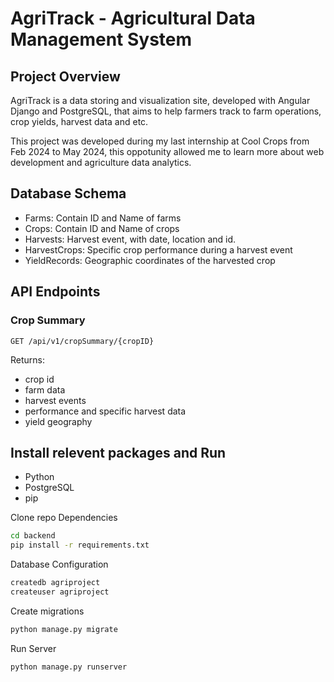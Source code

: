 # AgriTrack - Agricultural Data Management System

## Project Overview

AgriTrack is a data storing and visualization site, developed with Angular Django and PostgreSQL, that aims to help farmers track to farm operations, crop yields, harvest data and etc.

This project was developed during my last internship at Cool Crops from Feb 2024 to May 2024, this oppotunity allowed me to learn more about web development and agriculture data analytics.



## Database Schema
- Farms: Contain ID and Name of farms
- Crops: Contain ID and Name of crops
- Harvests: Harvest event, with date, location and id.
- HarvestCrops: Specific crop performance during a harvest event
- YieldRecords: Geographic coordinates of the harvested crop

## API Endpoints

### Crop Summary
```
GET /api/v1/cropSummary/{cropID}
```
Returns: 
- crop id
- farm data
- harvest events
- performance and specific harvest data
- yield geography

## Install relevent packages and Run
- Python
- PostgreSQL
- pip

Clone repo
Dependencies
   ```bash
   cd backend
   pip install -r requirements.txt
   ```
Database Configuration
   ```bash
   createdb agriproject
   createuser agriproject
   ```
Create migrations
   ```bash
   python manage.py migrate
   ```
Run Server
   ```bash
   python manage.py runserver
   ```
